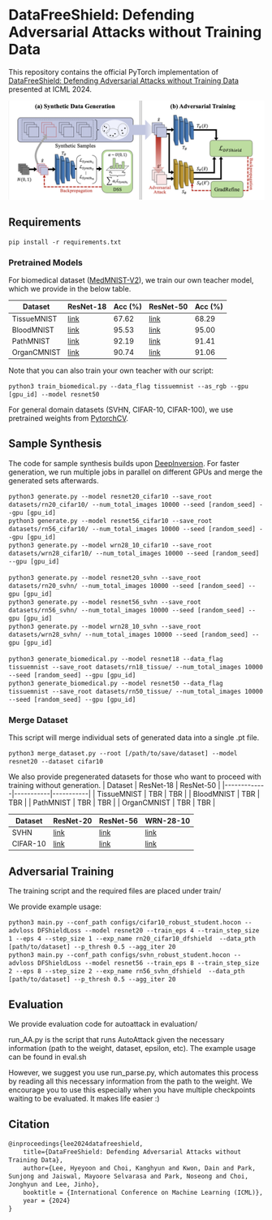 # DataFreeShield: Defending Adversarial Attacks without Training Data

This repository contains the official PyTorch implementation of [DataFreeShield: Defending Adversarial Attacks without Training Data][arxiv] presented at ICML 2024.

[arxiv]: https://arxiv.org/abs/2406.15635v1





![Alt text](./overview.png)


## Requirements
```
pip install -r requirements.txt
```

### Pretrained Models
For biomedical dataset ([MedMNIST-V2][med]), we train our own teacher model, which we provide in the below table. 

| Dataset     | ResNet-18 |Acc (%)|  ResNet-50 | Acc (%)| 
|-------------|-----------|-----------|-----------|-----------|
| TissueMNIST |     [link][tissue_rn18]       |67.62|      [link][tissue_rn50]      |68.29|
| BloodMNIST  |    [link][blood_rn18]      | 95.53|  [link][blood_rn50]         |95.00|
| PathMNIST   |       [link][path_rn18]     | 92.19 |   [link][path_rn50]       |91.41|
| OrganCMNIST  |      [link][organc_rn18]      | 90.74 | [link][organc_rn50]         |91.06|

Note that you can also train your own teacher with our script:
```
python3 train_biomedical.py --data_flag tissuemnist --as_rgb --gpu [gpu_id] --model resnet50
```

For general domain datasets (SVHN, CIFAR-10, CIFAR-100), we use pretrained weights from [PytorchCV][CV]. 



[med]: https://medmnist.com
[CV]: https://github.com/donnyyou/PyTorchCV
[tissue_rn18]:https://drive.google.com/file/d/1JlxiMM_MTG-qAg4k4a3aCsyltJnUe87F/view?usp=share_link
[tissue_rn50]:https://drive.google.com/file/d/1Y3pz1SrQjwtoU2MNprkXvXlwvZQADA9f/view?usp=share_link
[blood_rn18]: https://drive.google.com/file/d/146sDWt2fGaq4-y_W5_tkmOEJ8Q3hndEG/view?usp=sharing
[blood_rn50]:https://drive.google.com/file/d/1pOmhJsQ03dJlSiEUE6IokELVGkpxT4Cr/view?usp=share_link
[path_rn18]:https://drive.google.com/file/d/1W1KOlK4GFscD6dZlPTKlPtL_je26L5cf/view?usp=share_link
[path_rn50]:https://drive.google.com/file/d/19Q6P-3dMvvg7zGsLSft7f7JTNg5kKJUR/view?usp=share_link
[organc_rn18]:https://drive.google.com/file/d/14MChlAU5I7ufGGitZ-KYf_KAxVW_SBgj/view?usp=share_link
[organc_rn50]:https://drive.google.com/file/d/1cXYsn7MSi0fhA_zc6dXQT08XlO42m-AO/view?usp=share_link


## Sample Synthesis
The code for sample synthesis builds upon [DeepInversion][DI]. 
For faster generation, we run multiple jobs in parallel on different GPUs and merge the generated sets afterwards. 


[DI]: https://github.com/NVlabs/DeepInversion

```
python3 generate.py --model resnet20_cifar10 --save_root datasets/rn20_cifar10/ --num_total_images 10000 --seed [random_seed] --gpu [gpu_id]
python3 generate.py --model resnet56_cifar10 --save_root datasets/rn56_cifar10/ --num_total_images 10000 --seed [random_seed] --gpu [gpu_id]
python3 generate.py --model wrn28_10_cifar10 --save_root datasets/wrn28_cifar10/ --num_total_images 10000 --seed [random_seed] --gpu [gpu_id]

python3 generate.py --model resnet20_svhn --save_root datasets/rn20_svhn/ --num_total_images 10000 --seed [random_seed] --gpu [gpu_id]
python3 generate.py --model resnet56_svhn --save_root datasets/rn56_svhn/ --num_total_images 10000 --seed [random_seed] --gpu [gpu_id]
python3 generate.py --model wrn28_10_svhn --save_root datasets/wrn28_svhn/ --num_total_images 10000 --seed [random_seed] --gpu [gpu_id]

python3 generate_biomedical.py --model resnet18 --data_flag tissuemnist --save_root datasets/rn18_tissue/ --num_total_images 10000 --seed [random_seed] --gpu [gpu_id]
python3 generate_biomedical.py --model resnet50 --data_flag tissuemnist --save_root datasets/rn50_tissue/ --num_total_images 10000 --seed [random_seed] --gpu [gpu_id]
```

### Merge Dataset
This script will merge individual sets of generated data into a single .pt file.

```
python3 merge_dataset.py --root [/path/to/save/dataset] --model resnet20 --dataset cifar10
```

We also provide pregenerated datasets for those who want to proceed with training without generation.
| Dataset     | ResNet-18 | ResNet-50 |
|-------------|-----------|-----------|
| TissueMNIST |     TBR      |      TBR      |
| BloodMNIST  |    TBR       |   TBR         |
| PathMNIST   |      TBR      |     TBR       |
| OrganCMNIST  |      TBR      |   TBR         |
<!-- | TissueMNIST |     [link][t_rn18]       |      [link][t_rn50]      |
| BloodMNIST  |    [link][b_rn18]      |   [link][b_rn50]         |
| PathMNIST   |       [link][p_rn18]     |     [link][p_rn50]       |
| OrganCMNIST  |      [link][oc_rn18]      |   [link][oc_rn50]         | -->

| Dataset     | ResNet-20 | ResNet-56 |WRN-28-10|
|-------------|-----------|-----------|-----------|
| SVHN |     [link][svhn_rn20]       |      [link][svhn_rn56]      | [link][svhn_wrn28]   |
| CIFAR-10  |      [link][cifar10_rn20]       |      [link][cifar10_rn56]      | [link][cifar10_wrn28]   |

<!-- [tissue_rn18]:
[tissue_rn50]:
[blood_rn18]:
[blood_rn50]:
[path_rn18]:
[path_rn50]:
[organc_rn18]:
[organc_rn50]: -->
[svhn_rn20]:https://drive.google.com/file/d/1_vH-OPMWX9NRIkMoCIpI8gmpNpPYc_TQ/view?usp=share_link
[svhn_rn56]:https://drive.google.com/file/d/1VlQ4pbj_wYLcgyYm7-jmDukyQb3W0T1P/view?usp=share_link
[svhn_wrn28]:https://drive.google.com/file/d/1_WS3fInbYPEPMH3GqHbYdt5_LvBOPOpM/view?usp=share_link
[cifar10_rn20]:https://drive.google.com/file/d/1EY5RY73OlWs7RKmVcXkARatbDWD99QSQ/view?usp=share_link
[cifar10_rn56]:https://drive.google.com/file/d/1Ay4LRqPJmwyqA1afbnFS-nIpWi4dmU7X/view?usp=share_link
[cifar10_wrn28]:https://drive.google.com/file/d/1iznQ2wpBE71oFB-liKJpz37hft7k0miR/view?usp=share_link


## Adversarial Training
The training script and the required files are placed under train/

We provide example usage:

```
python3 main.py --conf_path configs/cifar10_robust_student.hocon --advloss DFShieldLoss --model resnet20 --train_eps 4 --train_step_size 1 --eps 4 --step_size 1 --exp_name rn20_cifar10_dfshield  --data_pth [path/to/dataset] --p_thresh 0.5 --agg_iter 20
python3 main.py --conf_path configs/svhn_robust_student.hocon --advloss DFShieldLoss --model resnet56 --train_eps 8 --train_step_size 2 --eps 8 --step_size 2 --exp_name rn56_svhn_dfshield  --data_pth [path/to/dataset] --p_thresh 0.5 --agg_iter 20
```

## Evaluation
We provide evaluation code for autoattack in evaluation/

run_AA.py is the script that runs AutoAttack given the necessary information \(path to the weight, dataset, epsilon, etc\).
The example usage can be found in eval.sh

However, we suggest you use run_parse.py, which automates this process by reading all this necessary information from the path to the weight. 
We encourage you to use this especially when you have multiple checkpoints waiting to be evaluated. It makes life easier :)



## Citation
```
@inproceedings{lee2024datafreeshield,
    title={DataFreeShield: Defending Adversarial Attacks without Training Data},
    author={Lee, Hyeyoon and Choi, Kanghyun and Kwon, Dain and Park, Sunjong and Jaiswal, Mayoore Selvarasa and Park, Noseong and Choi, Jonghyun and Lee, Jinho},
	booktitle = {International Conference on Machine Learning (ICML)},
	year = {2024}
}
```
